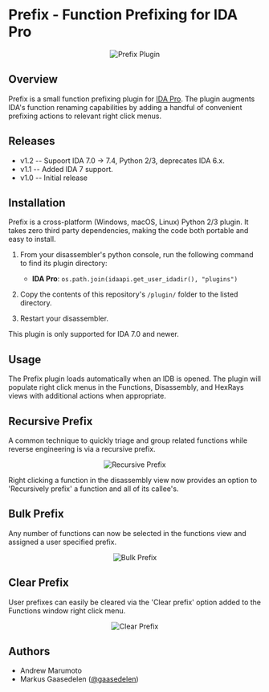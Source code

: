 # Prefix - Function Prefixing for IDA Pro

<p align="center">
<img alt="Prefix Plugin" src="screenshots/main.png"/>
</p>

## Overview

Prefix is a small function prefixing plugin for [IDA Pro](https://www.hex-rays.com/products/ida/). The plugin augments IDA's function renaming capabilities by adding a handful of convenient prefixing actions to relevant right click menus.

## Releases

* v1.2 -- Supoort IDA 7.0 -> 7.4, Python 2/3, deprecates IDA 6.x.
* v1.1 -- Added IDA 7 support.
* v1.0 -- Initial release

## Installation

Prefix is a cross-platform (Windows, macOS, Linux) Python 2/3 plugin. It takes zero third party dependencies, making the code both portable and easy to install.

1. From your disassembler's python console, run the following command to find its plugin directory:
   - **IDA Pro**: `os.path.join(idaapi.get_user_idadir(), "plugins")`

2. Copy the contents of this repository's `/plugin/` folder to the listed directory.
3. Restart your disassembler.

This plugin is only supported for IDA 7.0 and newer.

## Usage

The Prefix plugin loads automatically when an IDB is opened. The plugin will populate right click menus in the Functions, Disassembly, and HexRays views with additional actions when appropriate.

## Recursive Prefix

A common technique to quickly triage and group related functions while reverse engineering is via a recursive prefix.

<p align="center">
<img alt="Recursive Prefix" src="screenshots/recursive.gif"/>
</p>

Right clicking a function in the disassembly view now provides an option to 'Recursively prefix' a function and all of its callee's.

## Bulk Prefix

Any number of functions can now be selected in the functions view and assigned a user specified prefix.

<p align="center">
<img alt="Bulk Prefix" src="screenshots/bulk.gif"/>
</p>

## Clear Prefix

User prefixes can easily be cleared via the 'Clear prefix' option added to the Functions window right click menu.

<p align="center">
<img alt="Clear Prefix" src="screenshots/clearing.gif"/>
</p>

## Authors

* Andrew Marumoto
* Markus Gaasedelen ([@gaasedelen](https://twitter.com/gaasedelen))

